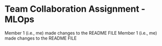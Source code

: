 # Team Collaboration Assignment - MLOps
Member 1 (i.e., me) made changes to the README FILE
Member 1 (i.e., me) made changes to the README FILE
